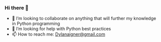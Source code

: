### Hi there 👋

- 👯 I’m looking to collaborate on anything that will further my knowledge in Python programming
- 🤔 I’m looking for help with Python best practices
- 📫 How to reach me: Dylanaigner@gmail.com
